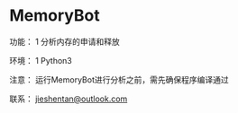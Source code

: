 # MemoryBot
功能：
1 分析内存的申请和释放

环境：
1 Python3

注意：
运行MemoryBot进行分析之前，需先确保程序编译通过

联系：
jieshentan@outlook.com
